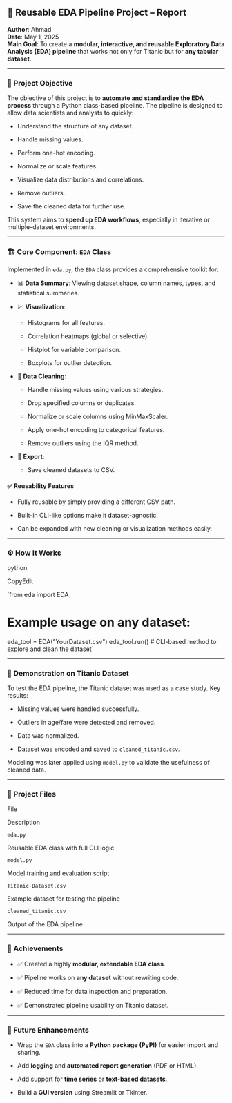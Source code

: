 🧠 Reusable EDA Pipeline Project – Report
-----------------------------------------

**Author**: Ahmad  
**Date**: May 1, 2025  
**Main Goal**: To create a **modular, interactive, and reusable Exploratory Data Analysis (EDA) pipeline** that works not only for Titanic but for **any tabular dataset**.

* * *

### 🎯 Project Objective

The objective of this project is to **automate and standardize the EDA process** through a Python class-based pipeline. The pipeline is designed to allow data scientists and analysts to quickly:

*   Understand the structure of any dataset.
    
*   Handle missing values.
    
*   Perform one-hot encoding.
    
*   Normalize or scale features.
    
*   Visualize data distributions and correlations.
    
*   Remove outliers.
    
*   Save the cleaned data for further use.
    

This system aims to **speed up EDA workflows**, especially in iterative or multiple-dataset environments.

* * *

### 🏗️ Core Component: `EDA` Class

Implemented in `eda.py`, the `EDA` class provides a comprehensive toolkit for:

*   📊 **Data Summary**: Viewing dataset shape, column names, types, and statistical summaries.
    
*   📈 **Visualization**:
    
    *   Histograms for all features.
        
    *   Correlation heatmaps (global or selective).
        
    *   Histplot for variable comparison.
        
    *   Boxplots for outlier detection.
        
*   🧹 **Data Cleaning**:
    
    *   Handle missing values using various strategies.
        
    *   Drop specified columns or duplicates.
        
    *   Normalize or scale columns using MinMaxScaler.
        
    *   Apply one-hot encoding to categorical features.
        
    *   Remove outliers using the IQR method.
        
*   💾 **Export**:
    
    *   Save cleaned datasets to CSV.
        

#### ✅ Reusability Features

*   Fully reusable by simply providing a different CSV path.
    
*   Built-in CLI-like options make it dataset-agnostic.
    
*   Can be expanded with new cleaning or visualization methods easily.
    

* * *

### ⚙️ How It Works

python

CopyEdit

`from eda import EDA

# Example usage on any dataset:
eda_tool = EDA("YourDataset.csv")
eda_tool.run()  # CLI-based method to explore and clean the dataset` 

* * *

### 🧪 Demonstration on Titanic Dataset

To test the EDA pipeline, the Titanic dataset was used as a case study. Key results:

*   Missing values were handled successfully.
    
*   Outliers in age/fare were detected and removed.
    
*   Data was normalized.
    
*   Dataset was encoded and saved to `cleaned_titanic.csv`.
    

Modeling was later applied using `model.py` to validate the usefulness of cleaned data.

* * *

### 📁 Project Files

File

Description

`eda.py`

Reusable EDA class with full CLI logic

`model.py`

Model training and evaluation script

`Titanic-Dataset.csv`

Example dataset for testing the pipeline

`cleaned_titanic.csv`

Output of the EDA pipeline

* * *

### 🌟 Achievements

*   ✅ Created a highly **modular, extendable EDA class**.
    
*   ✅ Pipeline works on **any dataset** without rewriting code.
    
*   ✅ Reduced time for data inspection and preparation.
    
*   ✅ Demonstrated pipeline usability on Titanic dataset.
    

* * *

### 📌 Future Enhancements

*   Wrap the `EDA` class into a **Python package (PyPI)** for easier import and sharing.
    
*   Add **logging** and **automated report generation** (PDF or HTML).
    
*   Add support for **time series** or **text-based datasets**.
    
*   Build a **GUI version** using Streamlit or Tkinter.